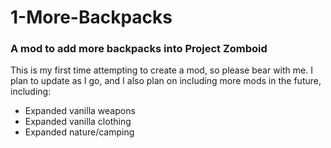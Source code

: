 # 1-More-Backpacks
### A mod to add more backpacks into Project Zomboid

This is my first time attempting to create a mod, so please bear with me. I plan to update as I go, and I also plan on including more mods in the future, including:
  - Expanded vanilla weapons
  - Expanded vanilla clothing
  - Expanded nature/camping
